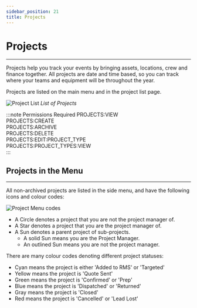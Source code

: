 ```yaml
---
sidebar_position: 21
title: Projects
---
```


# Projects
---

Projects help you track your events by bringing assets, locations, crew and finance together.
All projects are date and time based, so you can track where your teams and equipment will be throughout the year.

Projects are listed on the main menu and in the project list page.

![Project List](/img/tutorial/projects/projects-list.png)
*List of Projects*

:::note Permissions Required
PROJECTS:VIEW  
PROJECTS:CREATE  
PROJECTS:ARCHIVE  
PROJECTS:DELETE  
PROJECTS:EDIT:PROJECT_TYPE  
PROJECTS:PROJECT_TYPES:VIEW  
:::

## Projects in the Menu
---

All non-archived projects are listed in the side menu, and have the following icons and colour codes:

![Project Menu codes](/img/tutorial/projects/project-menu-codes.png)

- A Circle denotes a project that you are not the project manager of.
- A Star denotes a project that you are the project manager of.
- A Sun denotes a parent project of sub-projects.
    - A solid Sun means you are the Project Manager.
    - An outlined Sun means you are not the project manager.

There are many colour codes denoting different project statuses:
- Cyan means the project is either 'Added to RMS' or 'Targeted'
- Yellow means the project is 'Quote Sent'
- Green means the project is 'Confirmed' or 'Prep'
- Blue means the project is 'Dispatched' or 'Returned'
- Gray means the project is 'Closed'
- Red means the project is 'Cancelled' or 'Lead Lost'